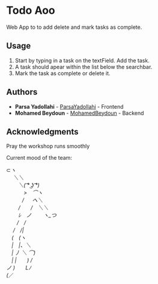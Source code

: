 # Todo Aoo
Web App to to add delete and mark tasks as complete.

## Usage

1. Start by typing in a task on the textField. Add the task.
2. A task should apear within the list below the searchbar.
3. Mark the task as complete or delete it.

## Authors

* **Parsa Yadollahi** -  [ParsaYadollahi](https://github.com/ParsaYadollahi) - Frontend
* **Mohamed Beydoun** - [MohamedBeydoun](https://github.com/MohamedBeydoun) - Backend

## Acknowledgments

Pray the workshop runs smoothly


Current mood of the team:

⊂_ヽ     
　 ＼＼  
　　 ＼( ͡° ͜ʖ ͡°)   
　　　 >　⌒ヽ    
　　　/ 　 へ＼    
　　 /　　/　＼＼   
　　 ﾚ　ノ　　 ヽ_つ   
　　/　/      
　 /　/|     
　(　(ヽ    
　|　|、＼     
　| 丿 ＼ ⌒)        
　| |　　) /      
ノ )　　Lﾉ     
(_／    

